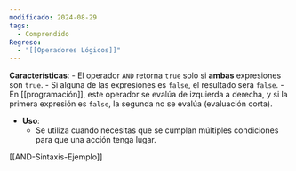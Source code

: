 ```yaml
---
modificado: 2024-08-29
tags:
  - Comprendido
Regreso:
  - "[[Operadores Lógicos]]"
---
```

**Características**:
    - El operador `AND` retorna `true` solo si **ambas** expresiones son `true`.
    - Si alguna de las expresiones es `false`, el resultado será `false`.
    - En [[programación]], este operador se evalúa de izquierda a derecha, y si la primera expresión es `false`, la segunda no se evalúa (evaluación corta).
- **Uso**:
    - Se utiliza cuando necesitas que se cumplan múltiples condiciones para que una acción tenga lugar.


[[AND-Sintaxis-Ejemplo]]